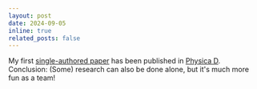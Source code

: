 ```yaml
---
layout: post
date: 2024-09-05
inline: true
related_posts: false
---
```


My first <a href="https://doi.org/10.1016/j.physd.2024.134351">single-authored paper</a> has been published in <a href="https://www.sciencedirect.com/journal/physica-d-nonlinear-phenomena">Physica D</a>. Conclusion: (Some) research can also be done alone, but it's much more fun as a team!